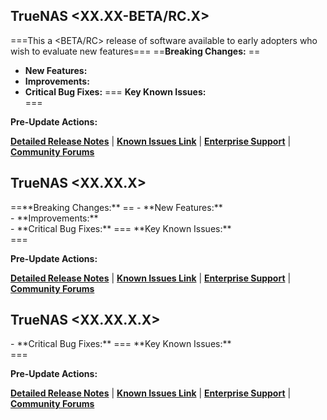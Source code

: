 
<!--BETA/RC-->

## TrueNAS <XX.XX-BETA/RC.X>
===This a <BETA/RC> release of software available to early adopters who wish to evaluate new features===
<Concise change summary for this release.>
==**Breaking Changes:** <List any compatibility changes that require user action>==
- **New Features:** <summary of primary addition>
- **Improvements:** <summary of optimization area>
- **Critical Bug Fixes:** <Brief description of major stability improvements>
=== **Key Known Issues:** <summary of any high visibility or high impact open issues> ===

**Pre-Update Actions:** <Any required preparation steps>

**[Detailed Release Notes](https://www.truenas.com/docs/scale/25.10/gettingstarted/scalereleasenotes/)** | **[Known Issues Link]()** | **[Enterprise Support](https://support.ixsystems.com/)** | **[Community Forums](https://forums.truenas.com/)**


<!-- .1/.2/.3 -->
## TrueNAS <XX.XX.X>
<Concise change summary for this release.>
==**Breaking Changes:** <List any compatibility changes that require user action>==
- **New Features:** <summary of primary addition>
- **Improvements:** <summary of optimization area>
- **Critical Bug Fixes:** <Brief description of major stability improvements>
=== **Key Known Issues:** <summary of any high visibility or high impact open issues> ===

**Pre-Update Actions:** <Any required preparation steps>

**[Detailed Release Notes](https://www.truenas.com/docs/scale/25.10/gettingstarted/scalereleasenotes/)** | **[Known Issues Link]()** | **[Enterprise Support](https://support.ixsystems.com/)** | **[Community Forums](https://forums.truenas.com/)**


<!-- HOTFIX -->
## TrueNAS <XX.XX.X.X>
<Concise change summary for this release.>
- **Critical Bug Fixes:** <Brief description of major stability improvements>
=== **Key Known Issues:** <summary of any high visibility or high impact open issues> ===

**Pre-Update Actions:** <Any required preparation steps>

**[Detailed Release Notes](https://www.truenas.com/docs/scale/25.10/gettingstarted/scalereleasenotes/)** | **[Known Issues Link]()** | **[Enterprise Support](https://support.ixsystems.com/)** | **[Community Forums](https://forums.truenas.com/)**